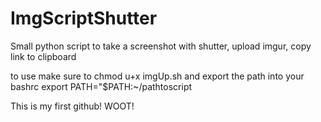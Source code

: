 # ImgScriptShutter

Small python script to take a  screenshot with shutter, upload imgur, copy link to clipboard

to use make sure to chmod u+x imgUp.sh
and export the path into your bashrc
export PATH="$PATH:~/pathtoscript

This is my first github! WOOT!
